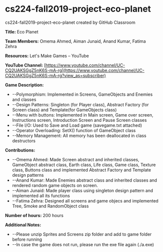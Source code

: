 # cs224-fall2019-project-eco-planet
cs224-fall2019-project-eco-planet created by GitHub Classroom

**Title:** Eco Planet

**Team Members:** Omema Ahmed, Aiman Junaid, Anand Kumar, Fatima Zehra

**Resources:** Let&#39;s Make Games – YouTube

**YouTube Channel:** [https://www.youtube.com/channel/UC-CQ2UAKSGgZ5nK6S-mA-rg](https://www.youtube.com/channel/UC-CQ2UAKSGgZ5nK6S-mA-rg?view_as=subscriber)

**Game Description:**

- --Polymorphism: Implemented in Screens, GameObjects and Enemies and classes
- --Design Patterns: Singleton (for Player class), Abstract Factory (for Screen class) and Template(for GameObjects class)
- --Menu with buttons: Implemented in Main screen, Game over screen, Instructions screen, Introduction Screen and Pause Screen classes
- --File I/O: Used to Save and Load game (savegame.txt attached)
- --Operator Overloading: SetX() function of GameObject class
- --Memory Management: All memory has been deallocated in class destructors

**Contributions:**

- --Omema Ahmed: Made Screen abstract and inherited classes, GameObject abstract class, Earth class, Life class, Game class, Texture class, Buttons class and implemented Abstract Factory and Template design patterns
- --Anand Kumar: Made Enemies abstract class and inherited classes and rendered random game objects on screen.
- --Aiman Junaid: Made player class using singleton design pattern and implemented all its functions
- --Fatima Zehra: Designed all screens and game objecs and implemented Tree, Smoke and RandomObject class

**Number of hours:** 200 hours

**Additional Notes:**
- --Please unzip Sprites and Screens zip folder and add to game folder before running
- --In case the game does not run, please run the exe file again (./a.exe)
